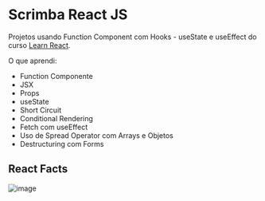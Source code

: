 # Scrimba React JS

Projetos usando Function Component com Hooks - useState e useEffect do curso [Learn React](https://scrimba.com/learn/learnreact).

O que aprendi:

* Function Componente
* JSX
* Props
* useState
* Short Circuit
* Conditional Rendering
* Fetch com useEffect
* Uso de Spread Operator com Arrays e Objetos
* Destructuring com Forms

## React Facts

![image](https://user-images.githubusercontent.com/91689754/158025876-54485f53-1292-4f54-820a-bb33cd3613c3.png)
